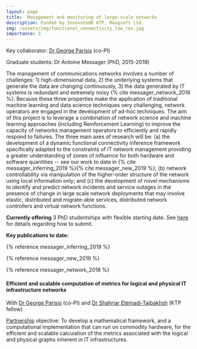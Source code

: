 ```yaml
---
layout: page
title: 	Management and monitoring of large-scale networks
description: Funded by InnovateUK KTP, Moogsoft Ltd. 
img: /assets/img/functional_connectivity_low_res.jpg
importance: 3
---
```


Key collaborator: [Dr George Parisis](https://profiles.sussex.ac.uk/p334868-george-parisis) (co-PI)

Graduate students: Dr Antoine Messager (PhD, 2015-2019)

The management of communications networks involves a number of challenges: 1) high-dimensional data, 2) the underlying systems that generate the data are changing continuously, 3) the data generated by IT systems is redundant and extremely noisy {% cite messager_network_2018 %}. Because these three properties make the application of traditional machine learning and data science techniques very challenging, network operators are engaged in the development of ad-hoc techniques. The aim of this project is to leverage a combination of network science and machine learning approaches (including Reinforcement Learning) to improve the capacity of networks management operators to efficiently and rapidly respond to failures. The three main axes of research will be: (a) the development of a dynamic functional connectivity inference framework specifically adapted to the constraints of IT network management providing a greater understanding of zones of influence for both hardware and software quantities -- see our work to date in {% cite messager_inferring_2019 %}{% cite messager_new_2019 %}; (b) network controllability via manipulation of the higher-order structure of the network using local information only; and (c) the development of novel mechanisms to identify and predict network incidents and service outages in the presence of change in large scale network deployments that may involve elastic, distributed and migrate-able services, distributed network controllers and virtual network functions.

**Currently offering** 3 PhD studentships with flexible starting date. See [here](https://www.sussex.ac.uk/study/fees-funding/phd-funding/view/1199-Network-science-and-Machine-Learning-for-next-generation-communications-networks) for details regarding how to submit. 

**Key publications to date:**

{% reference messager_inferring_2019 %}

{% reference messager_new_2019 %}

{% reference messager_network_2018 %}





<h4>Efficient and scalable computation of metrics for logical and physical IT infrastructure networks</h4>

With [Dr George Parisis](https://profiles.sussex.ac.uk/p334868-george-parisis) (co-PI) and [Dr Shahriar Etemadi-Tajbakhsh](https://profiles.sussex.ac.uk/p458045-shahriar-etemadi-tajbakhsh) (KTP fellow)

[Partnership](https://info.ktponline.org.uk/action/details/partnership.aspx?id=10949) objective:  To develop a mathematical framework, and a computational implementation that can run on commodity hardware, for the efficient and scalable calculation of the metrics associated with the logical and physical graphs inherent in IT infrastructures.